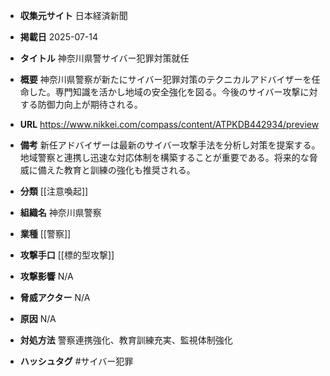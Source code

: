 - **収集元サイト**
日本経済新聞

- **掲載日**
2025-07-14

- **タイトル**
神奈川県警サイバー犯罪対策就任

- **概要**
神奈川県警察が新たにサイバー犯罪対策のテクニカルアドバイザーを任命した。専門知識を活かし地域の安全強化を図る。今後のサイバー攻撃に対する防御力向上が期待される。

- **URL**
https://www.nikkei.com/compass/content/ATPKDB442934/preview

- **備考**
新任アドバイザーは最新のサイバー攻撃手法を分析し対策を提案する。地域警察と連携し迅速な対応体制を構築することが重要である。将来的な脅威に備えた教育と訓練の強化も推奨される。

- **分類**
[[注意喚起]]

- **組織名**
神奈川県警察

- **業種**
[[警察]]

- **攻撃手口**
[[標的型攻撃]]

- **攻撃影響**
N/A

- **脅威アクター**
N/A

- **原因**
N/A

- **対処方法**
警察連携強化、教育訓練充実、監視体制強化

- **ハッシュタグ**
#サイバー犯罪
